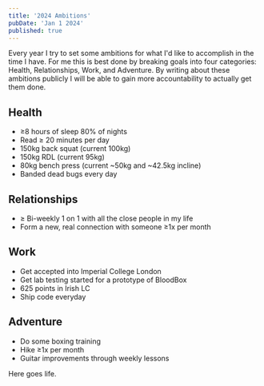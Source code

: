 ```yaml
---
title: '2024 Ambitions'
pubDate: 'Jan 1 2024'
published: true
---
```


Every year I try to set some ambitions for what I'd like to accomplish in the time I have. For me this is best done by breaking goals into four categories: Health, Relationships, Work, and Adventure. By writing about these ambitions publicly I will be able to gain more accountability to actually get them done.

## Health

- ≥8 hours of sleep 80% of nights
- Read ≥ 20 minutes per day
- 150kg back squat (current 100kg)
- 150kg RDL (current 95kg)
- 80kg bench press (current ~50kg and ~42.5kg incline)
- Banded dead bugs every day

## Relationships

- ≥ Bi-weekly 1 on 1 with all the close people in my life
- Form a new, real connection with someone ≥1x per month

## Work

- Get accepted into Imperial College London
- Get lab testing started for a prototype of BloodBox
- 625 points in Irish LC
- Ship code everyday

## Adventure

- Do some boxing training
- Hike ≥1x per month
- Guitar improvements through weekly lessons

Here goes life.
